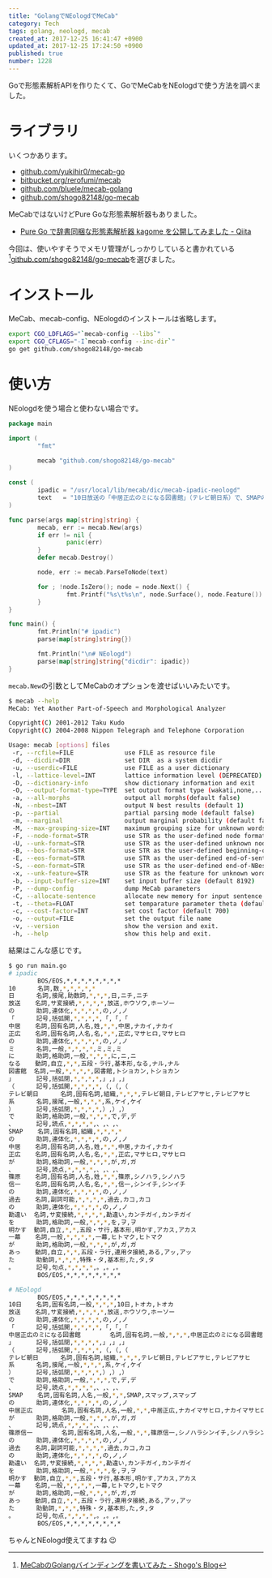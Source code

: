 ```yaml
---
title: "GolangでNEologdでMeCab"
category: Tech
tags: golang, neologd, mecab
created_at: 2017-12-25 16:41:47 +0900
updated_at: 2017-12-25 17:24:50 +0900
published: true
number: 1228
---
```


Goで形態素解析APIを作りたくて、GoでMeCabをNEologdで使う方法を調べました。

# ライブラリ
いくつかあります。

* [github.com/yukihir0/mecab-go](https://github.com/yukihir0/mecab-go)
* [bitbucket.org/rerofumi/mecab](https://bitbucket.org/rerofumi/mecab)
* [github.com/bluele/mecab-golang](https://github.com/bluele/mecab-golang)
* [github.com/shogo82148/go-mecab](https://github.com/shogo82148/go-mecab)

MeCabではないけどPure Goな形態素解析器もありました。

* [Pure Go で辞書同梱な形態素解析器 kagome を公開してみました - Qiita](https://qiita.com/ikawaha/items/ff27ac03e22b7f36811b)

今回は、使いやすそうでメモリ管理がしっかりしていると書かれている[^1][github.com/shogo82148/go-mecab](https://github.com/shogo82148/go-mecab)を選びました。

[^1]: [MeCabのGolangバインディングを書いてみた - Shogo's Blog](https://shogo82148.github.io/blog/2016/02/11/golang-mecab-binding/)

# インストール
MeCab、mecab-config、NEologdのインストールは省略します。

```bash
export CGO_LDFLAGS="`mecab-config --libs`"
export CGO_CFLAGS="-I`mecab-config --inc-dir`"
go get github.com/shogo82148/go-mecab
```

# 使い方
NEologdを使う場合と使わない場合です。

```go:main.go
package main

import (
        "fmt"

        mecab "github.com/shogo82148/go-mecab"
)

const (
        ipadic = "/usr/local/lib/mecab/dic/mecab-ipadic-neologd"
        text   = "10日放送の「中居正広のミになる図書館」（テレビ朝日系）で、SMAPの中居正広が、篠原信一の過去の勘違いを明かす一幕があった。"
)

func parse(args map[string]string) {
        mecab, err := mecab.New(args)
        if err != nil {
                panic(err)
        }
        defer mecab.Destroy()

        node, err := mecab.ParseToNode(text)

        for ; !node.IsZero(); node = node.Next() {
                fmt.Printf("%s\t%s\n", node.Surface(), node.Feature())
        }
}

func main() {
        fmt.Println("# ipadic")
        parse(map[string]string{})

        fmt.Println("\n# NEologd")
        parse(map[string]string{"dicdir": ipadic})
}
```

`mecab.New`の引数としてMeCabのオプションを渡せばいいみたいです。

```bash
$ mecab --help
MeCab: Yet Another Part-of-Speech and Morphological Analyzer

Copyright(C) 2001-2012 Taku Kudo
Copyright(C) 2004-2008 Nippon Telegraph and Telephone Corporation

Usage: mecab [options] files
 -r, --rcfile=FILE              use FILE as resource file
 -d, --dicdir=DIR               set DIR  as a system dicdir
 -u, --userdic=FILE             use FILE as a user dictionary
 -l, --lattice-level=INT        lattice information level (DEPRECATED)
 -D, --dictionary-info          show dictionary information and exit
 -O, --output-format-type=TYPE  set output format type (wakati,none,...)
 -a, --all-morphs               output all morphs(default false)
 -N, --nbest=INT                output N best results (default 1)
 -p, --partial                  partial parsing mode (default false)
 -m, --marginal                 output marginal probability (default false)
 -M, --max-grouping-size=INT    maximum grouping size for unknown words (default 24)
 -F, --node-format=STR          use STR as the user-defined node format
 -U, --unk-format=STR           use STR as the user-defined unknown node format
 -B, --bos-format=STR           use STR as the user-defined beginning-of-sentence format
 -E, --eos-format=STR           use STR as the user-defined end-of-sentence format
 -S, --eon-format=STR           use STR as the user-defined end-of-NBest format
 -x, --unk-feature=STR          use STR as the feature for unknown word
 -b, --input-buffer-size=INT    set input buffer size (default 8192)
 -P, --dump-config              dump MeCab parameters
 -C, --allocate-sentence        allocate new memory for input sentence
 -t, --theta=FLOAT              set temparature parameter theta (default 0.75)
 -c, --cost-factor=INT          set cost factor (default 700)
 -o, --output=FILE              set the output file name
 -v, --version                  show the version and exit.
 -h, --help                     show this help and exit.
```

結果はこんな感じです。

```bash
$ go run main.go
# ipadic
        BOS/EOS,*,*,*,*,*,*,*,*
10      名詞,数,*,*,*,*,*
日      名詞,接尾,助数詞,*,*,*,日,ニチ,ニチ
放送    名詞,サ変接続,*,*,*,*,放送,ホウソウ,ホーソー
の      助詞,連体化,*,*,*,*,の,ノ,ノ
「      記号,括弧開,*,*,*,*,「,「,「
中居    名詞,固有名詞,人名,姓,*,*,中居,ナカイ,ナカイ
正広    名詞,固有名詞,人名,名,*,*,正広,マサヒロ,マサヒロ
の      助詞,連体化,*,*,*,*,の,ノ,ノ
ミ      名詞,一般,*,*,*,*,ミ,ミ,ミ
に      助詞,格助詞,一般,*,*,*,に,ニ,ニ
なる    動詞,自立,*,*,五段・ラ行,基本形,なる,ナル,ナル
図書館  名詞,一般,*,*,*,*,図書館,トショカン,トショカン
」      記号,括弧閉,*,*,*,*,」,」,」
（      記号,括弧開,*,*,*,*,（,（,（
テレビ朝日      名詞,固有名詞,組織,*,*,*,テレビ朝日,テレビアサヒ,テレビアサヒ
系      名詞,接尾,一般,*,*,*,系,ケイ,ケイ
）      記号,括弧閉,*,*,*,*,）,）,）
で      助詞,格助詞,一般,*,*,*,で,デ,デ
、      記号,読点,*,*,*,*,、,、,、
SMAP    名詞,固有名詞,組織,*,*,*,*
の      助詞,連体化,*,*,*,*,の,ノ,ノ
中居    名詞,固有名詞,人名,姓,*,*,中居,ナカイ,ナカイ
正広    名詞,固有名詞,人名,名,*,*,正広,マサヒロ,マサヒロ
が      助詞,格助詞,一般,*,*,*,が,ガ,ガ
、      記号,読点,*,*,*,*,、,、,、
篠原    名詞,固有名詞,人名,姓,*,*,篠原,シノハラ,シノハラ
信一    名詞,固有名詞,人名,名,*,*,信一,シンイチ,シンイチ
の      助詞,連体化,*,*,*,*,の,ノ,ノ
過去    名詞,副詞可能,*,*,*,*,過去,カコ,カコ
の      助詞,連体化,*,*,*,*,の,ノ,ノ
勘違い  名詞,サ変接続,*,*,*,*,勘違い,カンチガイ,カンチガイ
を      助詞,格助詞,一般,*,*,*,を,ヲ,ヲ
明かす  動詞,自立,*,*,五段・サ行,基本形,明かす,アカス,アカス
一幕    名詞,一般,*,*,*,*,一幕,ヒトマク,ヒトマク
が      助詞,格助詞,一般,*,*,*,が,ガ,ガ
あっ    動詞,自立,*,*,五段・ラ行,連用タ接続,ある,アッ,アッ
た      助動詞,*,*,*,特殊・タ,基本形,た,タ,タ
。      記号,句点,*,*,*,*,。,。,。
        BOS/EOS,*,*,*,*,*,*,*,*

# NEologd
        BOS/EOS,*,*,*,*,*,*,*,*
10日    名詞,固有名詞,一般,*,*,*,10日,トオカ,トオカ
放送    名詞,サ変接続,*,*,*,*,放送,ホウソウ,ホーソー
の      助詞,連体化,*,*,*,*,の,ノ,ノ
「      記号,括弧開,*,*,*,*,「,「,「
中居正広のミになる図書館        名詞,固有名詞,一般,*,*,*,中居正広のミになる図書館,ナカイマサヒロノミニナルトショカン,ナカイマサヒロノミニナルトショカン
」      記号,括弧閉,*,*,*,*,」,」,」
（      記号,括弧開,*,*,*,*,（,（,（
テレビ朝日      名詞,固有名詞,組織,*,*,*,テレビ朝日,テレビアサヒ,テレビアサヒ
系      名詞,接尾,一般,*,*,*,系,ケイ,ケイ
）      記号,括弧閉,*,*,*,*,）,）,）
で      助詞,格助詞,一般,*,*,*,で,デ,デ
、      記号,読点,*,*,*,*,、,、,、
SMAP    名詞,固有名詞,人名,一般,*,*,SMAP,スマップ,スマップ
の      助詞,連体化,*,*,*,*,の,ノ,ノ
中居正広        名詞,固有名詞,人名,一般,*,*,中居正広,ナカイマサヒロ,ナカイマサヒロ
が      助詞,格助詞,一般,*,*,*,が,ガ,ガ
、      記号,読点,*,*,*,*,、,、,、
篠原信一        名詞,固有名詞,人名,一般,*,*,篠原信一,シノハラシンイチ,シノハラシンイチ
の      助詞,連体化,*,*,*,*,の,ノ,ノ
過去    名詞,副詞可能,*,*,*,*,過去,カコ,カコ
の      助詞,連体化,*,*,*,*,の,ノ,ノ
勘違い  名詞,サ変接続,*,*,*,*,勘違い,カンチガイ,カンチガイ
を      助詞,格助詞,一般,*,*,*,を,ヲ,ヲ
明かす  動詞,自立,*,*,五段・サ行,基本形,明かす,アカス,アカス
一幕    名詞,一般,*,*,*,*,一幕,ヒトマク,ヒトマク
が      助詞,格助詞,一般,*,*,*,が,ガ,ガ
あっ    動詞,自立,*,*,五段・ラ行,連用タ接続,ある,アッ,アッ
た      助動詞,*,*,*,特殊・タ,基本形,た,タ,タ
。      記号,句点,*,*,*,*,。,。,。
        BOS/EOS,*,*,*,*,*,*,*,*
```

ちゃんとNEologd使えてますね :wink:
